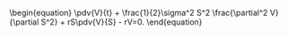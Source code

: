 \begin{equation}
\pdv{V}{t} + \frac{1}{2}\sigma^2 S^2 \frac{\partial^2 V}{\partial S^2} + rS\pdv{V}{S} - rV=0.
\end{equation}